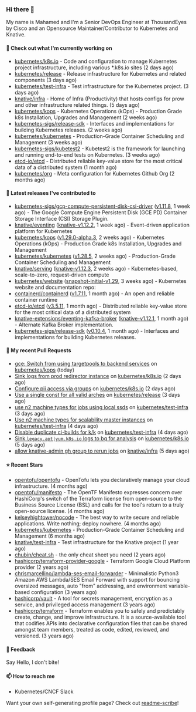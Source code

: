 ### Hi there 👋

My name is Mahamed and I'm a Senior DevOps Engineer at ThousandEyes by Cisco and an Opensource Maintainer/Contributor to Kubernetes and Knative.

#### 👷 Check out what I'm currently working on

- [kubernetes/k8s.io](https://github.com/kubernetes/k8s.io) - Code and configuration to manage Kubernetes project infrastructure, including various *.k8s.io sites (2 days ago)
- [kubernetes/release](https://github.com/kubernetes/release) - Release infrastructure for Kubernetes and related components (3 days ago)
- [kubernetes/test-infra](https://github.com/kubernetes/test-infra) - Test infrastructure for the Kubernetes project. (3 days ago)
- [knative/infra](https://github.com/knative/infra) - Home of Infra (Productivity) that hosts configs for prow and other infrastructure related things. (5 days ago)
- [kubernetes/kops](https://github.com/kubernetes/kops) - Kubernetes Operations (kOps) - Production Grade k8s Installation, Upgrades and Management (2 weeks ago)
- [kubernetes-sigs/release-sdk](https://github.com/kubernetes-sigs/release-sdk) - Interfaces and implementations for building Kubernetes releases. (2 weeks ago)
- [kubernetes/kubernetes](https://github.com/kubernetes/kubernetes) - Production-Grade Container Scheduling and Management (3 weeks ago)
- [kubernetes-sigs/kubetest2](https://github.com/kubernetes-sigs/kubetest2) - Kubetest2 is the framework for launching and running end-to-end tests on Kubernetes. (3 weeks ago)
- [etcd-io/etcd](https://github.com/etcd-io/etcd) - Distributed reliable key-value store for the most critical data of a distributed system (1 month ago)
- [kubernetes/org](https://github.com/kubernetes/org) - Meta configuration for Kubernetes Github Org (2 months ago)

#### 🔭 Latest releases I've contributed to

- [kubernetes-sigs/gcp-compute-persistent-disk-csi-driver](https://github.com/kubernetes-sigs/gcp-compute-persistent-disk-csi-driver) ([v1.11.8](https://github.com/kubernetes-sigs/gcp-compute-persistent-disk-csi-driver/releases/tag/v1.11.8), 1 week ago) - The Google Compute Engine Persistent Disk (GCE PD) Container Storage Interface (CSI) Storage Plugin.
- [knative/eventing](https://github.com/knative/eventing) ([knative-v1.12.2](https://github.com/knative/eventing/releases/tag/knative-v1.12.2), 1 week ago) - Event-driven application platform for Kubernetes
- [kubernetes/kops](https://github.com/kubernetes/kops) ([v1.29.0-alpha.3](https://github.com/kubernetes/kops/releases/tag/v1.29.0-alpha.3), 2 weeks ago) - Kubernetes Operations (kOps) - Production Grade k8s Installation, Upgrades and Management
- [kubernetes/kubernetes](https://github.com/kubernetes/kubernetes) ([v1.28.5](https://github.com/kubernetes/kubernetes/releases/tag/v1.28.5), 2 weeks ago) - Production-Grade Container Scheduling and Management
- [knative/serving](https://github.com/knative/serving) ([knative-v1.12.3](https://github.com/knative/serving/releases/tag/knative-v1.12.3), 2 weeks ago) - Kubernetes-based, scale-to-zero, request-driven compute
- [kubernetes/website](https://github.com/kubernetes/website) ([snapshot-initial-v1.29](https://github.com/kubernetes/website/releases/tag/snapshot-initial-v1.29), 3 weeks ago) - Kubernetes website and documentation repo: 
- [containerd/containerd](https://github.com/containerd/containerd) ([v1.7.11](https://github.com/containerd/containerd/releases/tag/v1.7.11), 1 month ago) - An open and reliable container runtime
- [etcd-io/etcd](https://github.com/etcd-io/etcd) ([v3.5.11](https://github.com/etcd-io/etcd/releases/tag/v3.5.11), 1 month ago) - Distributed reliable key-value store for the most critical data of a distributed system
- [knative-extensions/eventing-kafka-broker](https://github.com/knative-extensions/eventing-kafka-broker) ([knative-v1.12.1](https://github.com/knative-extensions/eventing-kafka-broker/releases/tag/knative-v1.12.1), 1 month ago) - Alternate Kafka Broker implementation.
- [kubernetes-sigs/release-sdk](https://github.com/kubernetes-sigs/release-sdk) ([v0.10.4](https://github.com/kubernetes-sigs/release-sdk/releases/tag/v0.10.4), 1 month ago) - Interfaces and implementations for building Kubernetes releases.

#### 🔨 My recent Pull Requests

- [gce: Switch from using targetpools to backend services](https://github.com/kubernetes/kops/pull/16233) on [kubernetes/kops](https://github.com/kubernetes/kops) (today)
- [Sink logs from prod redirector instance](https://github.com/kubernetes/k8s.io/pull/6251) on [kubernetes/k8s.io](https://github.com/kubernetes/k8s.io) (2 days ago)
- [Configure pii access via groups](https://github.com/kubernetes/k8s.io/pull/6250) on [kubernetes/k8s.io](https://github.com/kubernetes/k8s.io) (2 days ago)
- [Use a single const for all valid arches](https://github.com/kubernetes/release/pull/3408) on [kubernetes/release](https://github.com/kubernetes/release) (3 days ago)
- [use n2 machine types for jobs using local ssds](https://github.com/kubernetes/test-infra/pull/31556) on [kubernetes/test-infra](https://github.com/kubernetes/test-infra) (3 days ago)
- [Use n2 machine types for scalability master instances](https://github.com/kubernetes/test-infra/pull/31546) on [kubernetes/test-infra](https://github.com/kubernetes/test-infra) (4 days ago)
- [Disable duplicate ci-builds for k/k](https://github.com/kubernetes/test-infra/pull/31544) on [kubernetes/test-infra](https://github.com/kubernetes/test-infra) (4 days ago)
- [Sink `legacy.apt|yum.k8s.io` logs to bq for analysis](https://github.com/kubernetes/k8s.io/pull/6239) on [kubernetes/k8s.io](https://github.com/kubernetes/k8s.io) (5 days ago)
- [allow knative-admin gh group to rerun jobs](https://github.com/knative/infra/pull/311) on [knative/infra](https://github.com/knative/infra) (5 days ago)

#### ⭐ Recent Stars

- [opentofu/opentofu](https://github.com/opentofu/opentofu) - OpenTofu lets you declaratively manage your cloud infrastructure. (4 months ago)
- [opentofu/manifesto](https://github.com/opentofu/manifesto) - The OpenTF Manifesto expresses concern over HashiCorp&#39;s switch of the Terraform license from open-source to the Business Source License (BSL) and calls for the tool&#39;s return to a truly open-source license. (4 months ago)
- [kelseyhightower/nocode](https://github.com/kelseyhightower/nocode) - The best way to write secure and reliable applications. Write nothing; deploy nowhere. (4 months ago)
- [kubernetes/kubernetes](https://github.com/kubernetes/kubernetes) - Production-Grade Container Scheduling and Management (6 months ago)
- [knative/test-infra](https://github.com/knative/test-infra) - Test infrastructure for the Knative project (1 year ago)
- [chubin/cheat.sh](https://github.com/chubin/cheat.sh) - the only cheat sheet you need (2 years ago)
- [hashicorp/terraform-provider-google](https://github.com/hashicorp/terraform-provider-google) - Terraform Google Cloud Platform provider (2 years ago)
- [chrismarcellino/lambda-ses-email-forwarder](https://github.com/chrismarcellino/lambda-ses-email-forwarder) - Minimalistic Python3 Amazon AWS Lambda/SES Email Forward with support for bouncing oversized messages, auto &#34;from&#34; addressing, and environment variable-based configuration (3 years ago)
- [hashicorp/vault](https://github.com/hashicorp/vault) - A tool for secrets management, encryption as a service, and privileged access management (3 years ago)
- [hashicorp/terraform](https://github.com/hashicorp/terraform) - Terraform enables you to safely and predictably create, change, and improve infrastructure. It is a source-available tool that codifies APIs into declarative configuration files that can be shared amongst team members, treated as code, edited, reviewed, and versioned. (3 years ago)

#### 💬 Feedback

Say Hello, I don't bite!

#### 📫 How to reach me

- Kubernetes/CNCF Slack

Want your own self-generating profile page? Check out [readme-scribe](https://github.com/muesli/readme-scribe)!


